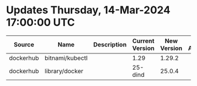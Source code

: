 # Updates Thursday, 14-Mar-2024 17:00:00 UTC
| Source    | Name            | Description | Current Version | New Version | Current AppVersion | New AppVersion | Reference                                     |
| --------- | --------------- | ----------- | --------------- | ----------- | ------------------ | -------------- | --------------------------------------------- |
| dockerhub | bitnami/kubectl |             | 1.29            | 1.29.2      |                    |                | https://hub.docker.com/r/bitnami/kubectl/tags |
| dockerhub | library/docker  |             | 25-dind         | 25.0.4      |                    |                | https://hub.docker.com/r/library/docker/tags  |

